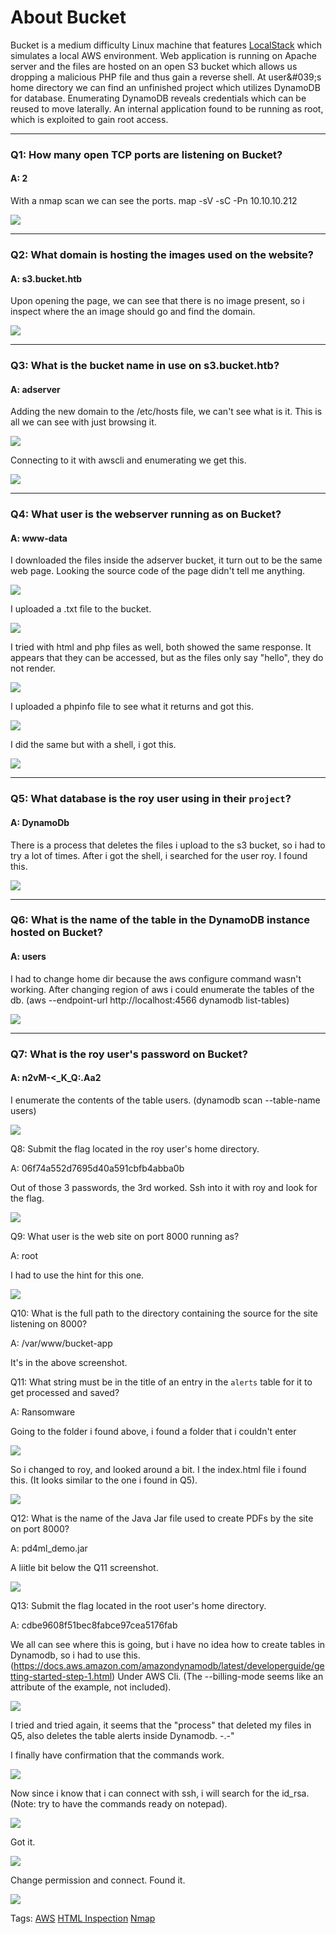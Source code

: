 
# About Bucket

Bucket is a medium difficulty Linux machine that features [LocalStack](https://github.com/localstack/localstack) which simulates a local AWS environment. Web application is running on Apache server and the files are hosted on an open S3 bucket which allows us dropping a malicious PHP file and thus gain a reverse shell. At user&amp;#039;s home directory we can find an unfinished project which utilizes DynamoDB for database. Enumerating DynamoDB reveals credentials which can be reused to move laterally. An internal application found to be running as root, which is exploited to gain root access.

___

### Q1: How many open TCP ports are listening on Bucket?

#### A: 2

With a nmap scan we can see the ports. map -sV -sC -Pn 10.10.10.212

![](../../Img/Pasted%20image%2020250508140220.png)

___

### Q2: What domain is hosting the images used on the website?

#### A: s3.bucket.htb

Upon opening the page, we can see that there is no image present, so i inspect where the an image should go and find the domain.

![](../../Img/Pasted%20image%2020250508141159.png)

___

### Q3: What is the bucket name in use on s3.bucket.htb?

#### A: adserver

Adding the new domain to the /etc/hosts file, we can't see what is it.
This is all we can see with just browsing it.

![](../../Img/Pasted%20image%2020250508142126.png)

Connecting to it with awscli and enumerating we get this.

![](../../Img/Pasted%20image%2020250508142253.png)

___

### Q4: What user is the webserver running as on Bucket?

#### A: www-data

I downloaded the files inside the adserver bucket, it turn out to be the same web page.
Looking the source code of the page didn't tell me anything.

![](../../Img/Pasted%20image%2020250508143800.png)

I uploaded a .txt file to the bucket.

![](../../Img/Pasted%20image%2020250508144256.png)

I tried with html and php files as well, both showed the same response.
It appears that they can be accessed, but as the files only say "hello", they do not render.

![](../../Img/Pasted%20image%2020250508145324.png)

I uploaded a phpinfo file to see what it returns and got this.

![](../../Img/Pasted%20image%2020250508150552.png)

I did the same but with a shell, i got this.

![](../../Img/Pasted%20image%2020250508150942.png)

___

### Q5: What database is the roy user using in their `project`?

#### A: DynamoDb

There is a process that deletes the files i upload to the s3 bucket, so i had to try a lot of times.
After i got the shell, i searched for the user roy. I found this.

![](../../Img/Pasted%20image%2020250508152656.png)

___

### Q6: What is the name of the table in the DynamoDB instance hosted on Bucket?

#### A: users

I had to change home dir because the aws configure command wasn't working.
After changing region of aws i could enumerate the tables of the db. (aws --endpoint-url http://localhost:4566 dynamodb list-tables)

![](../../Img/Pasted%20image%2020250508153349.png)

___

### Q7: What is the roy user's password on Bucket?

#### A: n2vM-<_K_Q:.Aa2

I enumerate the contents of the table users. (dynamodb scan --table-name users)

![](../../Img/Pasted%20image%2020250508153544.png)


Q8: Submit the flag located in the roy user's home directory.

A: 06f74a552d7695d40a591cbfb4abba0b

Out of those 3 passwords, the 3rd worked.
Ssh into it with roy and look for the flag.

![](../../Img/Pasted%20image%2020250508153727.png)

Q9: What user is the web site on port 8000 running as?

A: root

I had to use the hint for this one.

![](../../Img/Pasted%20image%2020250508155502.png)

Q10: What is the full path to the directory containing the source for the site listening on 8000?

A: /var/www/bucket-app

It's in the above screenshot.

Q11: What string must be in the title of an entry in the `alerts` table for it to get processed and saved?

A: Ransomware

Going to the folder i found above, i found a folder that i couldn't enter

![](../../Img/Pasted%20image%2020250508155213.png)

So i changed to roy, and looked around a bit.
I the index.html file i found this. (It looks similar to the one i found in Q5).

![](../../Img/Pasted%20image%2020250508155156.png)

Q12: What is the name of the Java Jar file used to create PDFs by the site on port 8000?

A: pd4ml_demo.jar

A liitle bit below the Q11 screenshot.

![](../../Img/Pasted%20image%2020250508160054.png)

Q13: Submit the flag located in the root user's home directory.

A: cdbe9608f51bec8fabce97cea5176fab

We all can see where this is going, but i have no idea how to create tables in Dynamodb, so i had to use this. (https://docs.aws.amazon.com/amazondynamodb/latest/developerguide/getting-started-step-1.html) Under AWS Cli. (The --billing-mode seems like an attribute of the example, not included).

![](../../Img/Pasted%20image%2020250508161203.png)

I tried and tried again, it seems that the "process" that deleted my files in Q5, also deletes the table alerts inside Dynamodb. -.-"

I finally have confirmation that the commands work.

![](../../Img/Pasted%20image%2020250508162524.png)

Now since i know that i can connect with ssh, i will search for the id_rsa. (Note: try to have the commands ready on notepad).

![](../../Img/Pasted%20image%2020250508163056.png)

Got it.

![](../../Img/Pasted%20image%2020250508163117.png)

Change permission and connect.
Found it.

![](../../Img/Pasted%20image%2020250508163302.png)


Tags: [AWS](../../Index/AWS.md) [HTML Inspection](../../Index/HTML%20Inspection.md) [Nmap](../../Index/Nmap.md) 